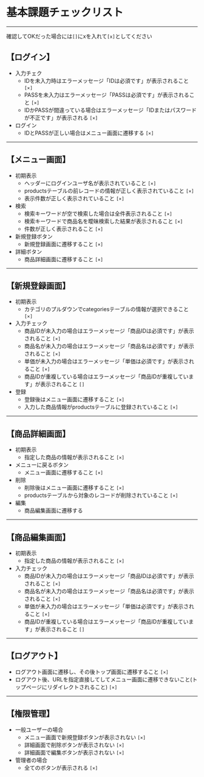 # 基本課題チェックリスト

---

確認してOKだった場合には`[]`にxを入れて`[x]`としてください

## 【ログイン】

* 入力チェク
  * IDを未入力時はエラーメッセージ「IDは必須です」が表示されること `[×]` 
  * PASSを未入力はエラーメッセージ「PASSは必須です」が表示されること `[×]`  
  * IDかPASSが間違っている場合はエラーメッセージ「IDまたはパスワードが不正です」が表示される `[×]`
* ログイン
  * IDとPASSが正しい場合はメニュー画面に遷移する `[×]`

---

## 【メニュー画面】

* 初期表示
  * ヘッダーにログインユーザ名が表示されていること `[×]`
  * productsテーブルの前レコードの情報が正しく表示されていること `[×]`
  * 表示件数が正しく表示されていること `[×]`
* 検索
  * 検索キーワードが空で検索した場合は全件表示されること `[×]`
  * 検索キーワードで商品名を曖昧検索した結果が表示されること `[×]`
  * 件数が正しく表示されること `[×]`
* 新規登録ボタン
  * 新規登録画面に遷移すること `[×]`
* 詳細ボタン
  * 商品詳細画面に遷移すること `[×]`

---

## 【新規登録画面】

* 初期表示
  * カテゴリのプルダウンでcategoriesテーブルの情報が選択できること `[×]`
* 入力チェック
  * 商品IDが未入力の場合はエラーメッセージ「商品IDは必須です」が表示されること `[×]`
  * 商品名が未入力の場合はエラーメッセージ「商品名は必須です」が表示されること `[×]`
  * 単価が未入力の場合はエラーメッセージ「単価は必須です」が表示されること `[×]`
  * 商品IDが重複している場合はエラーメッセージ「商品IDが重複しています」が表示されること `[]`
* 登録
  * 登録後はメニュー画面に遷移すること `[×]`
  * 入力した商品情報がproductsテーブルに登録されていること `[×]`

---

## 【商品詳細画面】

* 初期表示
  * 指定した商品の情報が表示されること `[×]`
* メニューに戻るボタン
  * メニュー画面に遷移すること `[×]`
* 削除
  * 削除後はメニュー画面に遷移すること `[×]`
  * productsテーブルから対象のレコードが削除されていること `[×]`
* 編集
  * 商品編集画面に遷移する

---

## 【商品編集画面】

* 初期表示
  * 指定した商品の情報が表示されること `[×]`
* 入力チェック
  * 商品IDが未入力の場合はエラーメッセージ「商品IDは必須です」が表示されること `[×]`
  * 商品名が未入力の場合はエラーメッセージ「商品名は必須です」が表示されること `[×]`
  * 単価が未入力の場合はエラーメッセージ「単価は必須です」が表示されること `[×]`
  * 商品IDが重複している場合はエラーメッセージ「商品IDが重複しています」が表示されること `[]`

---

## 【ログアウト】

* ログアウト画面に遷移し、その後トップ画面に遷移すること `[×]`
* ログアウト後、URLを指定直接してしてメニュー画面に遷移できないこと(トップページにリダイレクトされること) `[×]`

---

## 【権限管理】

* 一般ユーザーの場合
  * メニュー画面で新規登録ボタンが表示されない `[×]`
  * 詳細画面で削除ボタンが表示されない `[×]`
  * 詳細画面で編集ボタンが表示されない `[×]`
* 管理者の場合
  * 全てのボタンが表示される `[×]`
